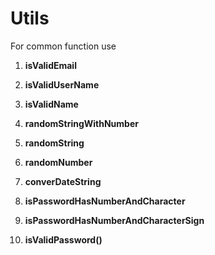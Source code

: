 # Utils
For common function use

1. **isValidEmail**
   
3. **isValidUserName**
   
4. **isValidName**
   
5. **randomStringWithNumber**
   
6. **randomString**
   
7. **randomNumber**
   
8. **converDateString**
   
9. **isPasswordHasNumberAndCharacter**
   
10. **isPasswordHasNumberAndCharacterSign**
    
11. **isValidPassword()**
